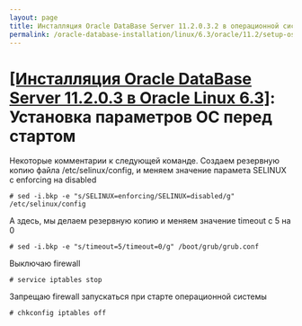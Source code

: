 ```yaml
---
layout: page
title: Инсталляция Oracle DataBase Server 11.2.0.3.2 в операционной системе Oracle Linux 6.3 x86_64
permalink: /oracle-database-installation/linux/6.3/oracle/11.2/setup-os-parameters-before-we-start/
---
```


# <a href="/oracle-database-installation/linux/6.3/oracle/11.2/">[Инсталляция Oracle DataBase Server 11.2.0.3 в Oracle Linux 6.3]</a>: Установка параметров ОС перед стартом



Некоторые комментарии к следующей команде. Создаем резервную копию файла /etc/selinux/config, и меняем значение парамета SELINUX с enforcing на disabled


	# sed -i.bkp -e "s/SELINUX=enforcing/SELINUX=disabled/g" /etc/selinux/config


А здесь, мы делаем резервную копию и меняем значение timeout с 5 на 0


	# sed -i.bkp -e "s/timeout=5/timeout=0/g" /boot/grub/grub.conf

Выключаю firewall

	# service iptables stop

Запрещаю firewall запускаться при старте операционной системы

	# chkconfig iptables off
